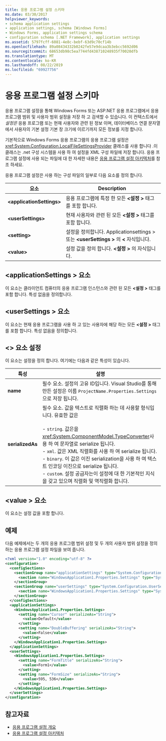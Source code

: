 ```yaml
---
title: 응용 프로그램 설정 스키마
ms.date: 03/30/2017
helpviewer_keywords:
- schema application settings
- application settings, schema [Windows Forms]
- Windows Forms, application settings schema
- configuration schema [.NET Framework], application settings
ms.assetid: 5797fcff-6081-4e8c-bebf-63d9c70cf14b
ms.openlocfilehash: 89a08434332b0242fe57e9dcaa3b3ebcc5692d06
ms.sourcegitcommit: 68653db98c5ea7744fd438710248935f70020dfb
ms.translationtype: MT
ms.contentlocale: ko-KR
ms.lasthandoff: 08/22/2019
ms.locfileid: "69927756"
---
```

# <a name="application-settings-schema"></a>응용 프로그램 설정 스키마

응용 프로그램 설정을 통해 Windows Forms 또는 ASP.NET 응용 프로그램에서 응용 프로그램 범위 및 사용자 범위 설정을 저장 하 고 검색할 수 있습니다. 이 컨텍스트에서 *설정은* 응용 프로그램 또는 현재 사용자와 관련 된 정보 이며, 데이터베이스 연결 문자열에서 사용자의 기본 설정 기본 창 크기에 이르기까지 모든 정보를 지정 합니다.

기본적으로 Windows Forms 응용 프로그램의 응용 프로그램 설정은 <xref:System.Configuration.LocalFileSettingsProvider> 클래스를 사용 합니다 .이 클래스는 .net 구성 시스템을 사용 하 여 설정을 XML 구성 파일에 저장 합니다. 응용 프로그램 설정에 사용 되는 파일에 대 한 자세한 내용은 [응용 프로그램 설정 아키텍처](../../winforms/advanced/application-settings-architecture.md)를 참조 하세요.

응용 프로그램 설정은 사용 하는 구성 파일의 일부로 다음 요소를 정의 합니다.

| 요소                    | Description                                                                           |
| -------------------------- | ------------------------------------------------------------------------------------- |
| **\<applicationSettings>** | 응용 프로그램에 특정 한 모든  **\<설정 >** 태그를 포함 합니다.                         |
| **\<userSettings>**        | 현재 사용자와 관련 된 모든  **\<설정 >** 태그를 포함 합니다.                        |
| **\<setting>**             | 설정을 정의합니다. Applicationsettings > 또는  **\<userSettings >** 의  **\<** 자식입니다. |
| **\<value>**               | 설정 값을 정의 합니다. **\<설정 >** 의 자식입니다.                                   |

## <a name="applicationsettings-element"></a>\<applicationSettings > 요소

이 요소는 클라이언트 컴퓨터의 응용 프로그램 인스턴스와 관련 된 모든  **\<설정 >** 태그를 포함 합니다. 특성 없음을 정의합니다.

## <a name="usersettings-element"></a>\<userSettings > 요소

이 요소는 현재 응용 프로그램을 사용 하 고 있는 사용자에 해당 하는 모든  **\<설정 >** 태그를 포함 합니다. 특성 없음을 정의합니다.

## <a name="setting-element"></a>\<> 요소 설정

이 요소는 설정을 정의 합니다. 여기에는 다음과 같은 특성이 있습니다.

| 특성        | 설명 |
| ---------------- | ----------- |
| **name**         | 필수 요소. 설정의 고유 ID입니다. Visual Studio를 통해 만든 설정은 이름 `ProjectName.Properties.Settings`으로 저장 됩니다. |
| **serializedAs** | 필수 요소. 값을 텍스트로 직렬화 하는 데 사용할 형식입니다. 유효한 값은<br><br>- `string`. 값은을 <xref:System.ComponentModel.TypeConverter>사용 하 여 문자열로 serialize 됩니다.<br>- `xml`. 값은 XML 직렬화를 사용 하 여 serialize 됩니다.<br>- `binary`. 이 값은 이진 serialization을 사용 하 여 텍스트 인코딩 이진으로 serialize 됩니다.<br />- `custom`. 설정 공급자는이 설정에 대 한 기본적인 지식을 갖고 있으며 직렬화 및 역직렬화 합니다. |

## <a name="value-element"></a>\<value > 요소

이 요소는 설정 값을 포함 합니다.

## <a name="example"></a>예제

다음 예제에서는 두 개의 응용 프로그램 범위 설정 및 두 개의 사용자 범위 설정을 정의 하는 응용 프로그램 설정 파일을 보여 줍니다.

```xml
<?xml version="1.0" encoding="utf-8" ?>
<configuration>
  <configSections>
    <sectionGroup name="applicationSettings" type="System.Configuration.ApplicationSettingsGroup, System, Version=2.0.0.0, Culture=neutral, PublicKeyToken=b77a5c561934e089">
      <section name="WindowsApplication1.Properties.Settings" type="System.Configuration.ClientSettingsSection, System, Version=2.0.0.0, Culture=neutral, PublicKeyToken=b77a5c561934e089" />
    </sectionGroup>
    <sectionGroup name="userSettings" type="System.Configuration.UserSettingsGroup, System, Version=2.0.0.0, Culture=neutral, PublicKeyToken=b77a5c561934e089">
      <section name="WindowsApplication1.Properties.Settings" type="System.Configuration.ClientSettingsSection, System, Version=2.0.0.0, Culture=neutral, PublicKeyToken=b77a5c561934e089" allowExeDefinition="MachineToLocalUser" />
    </sectionGroup>
  </configSections>
  <applicationSettings>
    <WindowsApplication1.Properties.Settings>
      <setting name="Cursor" serializeAs="String">
        <value>Default</value>
      </setting>
      <setting name="DoubleBuffering" serializeAs="String">
        <value>False</value>
      </setting>
    </WindowsApplication1.Properties.Settings>
  </applicationSettings>
  <userSettings>
    <WindowsApplication1.Properties.Settings>
      <setting name="FormTitle" serializeAs="String">
        <value>Form1</value>
      </setting>
      <setting name="FormSize" serializeAs="String">
        <value>595, 536</value>
      </setting>
    </WindowsApplication1.Properties.Settings>
  </userSettings>
</configuration>
```

## <a name="see-also"></a>참고자료

- [응용 프로그램 설정 개요](../../winforms/advanced/application-settings-overview.md)
- [응용 프로그램 설정 아키텍처](../../winforms/advanced/application-settings-architecture.md)
